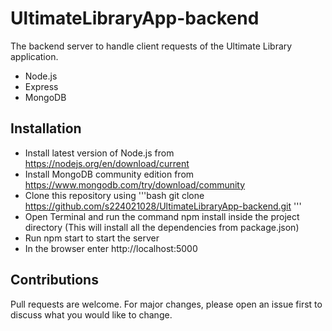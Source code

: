 # UltimateLibraryApp-backend
The backend server to handle client requests of the Ultimate Library application.
  * Node.js
  * Express
  * MongoDB
## Installation
  - Install latest version of Node.js from https://nodejs.org/en/download/current
  - Install MongoDB community edition from https://www.mongodb.com/try/download/community
  - Clone this repository using
    '''bash
    git clone https://github.com/s224021028/UltimateLibraryApp-backend.git
    '''
  - Open Terminal and run the command npm install inside the project directory (This will install all the dependencies from package.json)
  - Run npm start to start the server
  - In the browser enter http://localhost:5000
## Contributions
Pull requests are welcome. For major changes, please open an issue first
to discuss what you would like to change.
